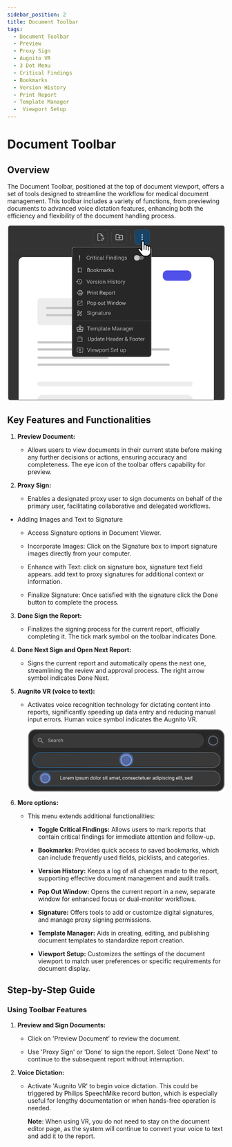 ```yaml
---
sidebar_position: 2
title: Document Toolbar
tags:
  - Document Toolbar
  - Preview
  - Proxy Sign
  - Augnito VR
  - 3 Dot Menu
  - Critical Findings
  - Bookmarks
  - Version History
  - Print Report
  - Template Manager
  -  Viewport Setup
---
```


# Document Toolbar

## Overview

The Document Toolbar, positioned at the top of document viewport, offers a
set of tools designed to streamline the workflow for medical document
management. This toolbar includes a variety of functions, from
previewing documents to advanced voice dictation features, enhancing
both the efficiency and flexibility of the document handling process.

![document toolbar](./img/documenttoolbar.png)

## Key Features and Functionalities

1.  **Preview Document:**

    - Allows users to view documents in their current state before
      making any further decisions or actions, ensuring accuracy and
      completeness. The eye icon of the toolbar offers capability for
      preview.

2.  **Proxy Sign:**

    - Enables a designated proxy user to sign documents on behalf of the
      primary user, facilitating collaborative and delegated workflows.

- Adding Images and Text to Signature

  - Access Signature options in Document Viewer.

  - Incorporate Images: Click on the Signature box to import signature
    images directly from your computer.

  - Enhance with Text: click on signature box, signature text field
    appears. add text to proxy signatures for additional context or
    information.

  - Finalize Signature: Once satisfied with the signature click the Done
    button to complete the process.

3.  **Done Sign the Report:**

    - Finalizes the signing process for the current report, officially
      completing it. The tick mark symbol on the toolbar indicates Done.

4.  **Done Next Sign and Open Next Report:**

    - Signs the current report and automatically opens the next one,
      streamlining the review and approval process. The right arrow
      symbol indicates Done Next.

5.  **Augnito VR (voice to text):**

    - Activates voice recognition technology for dictating content into
      reports, significantly speeding up data entry and reducing manual
      input errors. Human voice symbol indicates the Augnito VR.

      ![augnito](./img/augnito.png)

6.  **More options:**

    - This menu extends additional functionalities:

      - **Toggle Critical Findings:** Allows users to mark reports that
        contain critical findings for immediate attention and follow-up.

      - **Bookmarks:** Provides quick access to saved bookmarks, which
        can include frequently used fields, picklists, and categories.

      - **Version History:** Keeps a log of all changes made to the
        report, supporting effective document management and audit
        trails.

      - **Pop Out Window:** Opens the current report in a new, separate
        window for enhanced focus or dual-monitor workflows.

      - **Signature:** Offers tools to add or customize digital
        signatures, and manage proxy signing permissions.

      - **Template Manager:** Aids in creating, editing, and publishing
        document templates to standardize report creation.

      - **Viewport Setup:** Customizes the settings of the document
        viewport to match user preferences or specific requirements for
        document display.

## Step-by-Step Guide

### Using Toolbar Features

1. **Preview and Sign Documents:**

      - Click on 'Preview Document' to review the document.

      - Use 'Proxy Sign' or 'Done' to sign the report. Select 'Done
        Next' to continue to the subsequent report without interruption.

2. **Voice Dictation:**

      - Activate 'Augnito VR' to begin voice dictation. This could be
        triggered by Philips SpeechMike record button, which is
        especially useful for lengthy documentation or when hands-free
        operation is needed. 
        
        **Note**: When using VR, you do not need to stay on
        the document editor page, as the system will continue to convert your voice to text and add it to the report.
        
